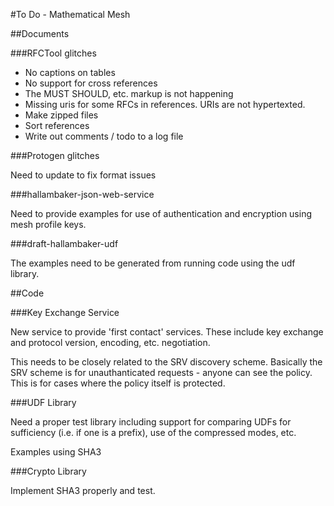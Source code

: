 ﻿#To Do - Mathematical Mesh

##Documents

###RFCTool glitches

<ul>
<li>No captions on tables
<li>No support for cross references
<li>The MUST SHOULD, etc. markup is not happening
<li>Missing uris for some RFCs in references. URIs are not hypertexted.
<li>Make zipped files
<li>Sort references
<li>Write out comments / todo to a log file
</ul>

###Protogen glitches


Need to update to fix format issues


###hallambaker-json-web-service

Need to provide examples for use of authentication and encryption using mesh profile
keys.

###draft-hallambaker-udf


The examples need to be generated from running code using the udf library.



##Code

###Key Exchange Service

New service to provide 'first contact' services. These include key exchange and protocol
version, encoding, etc. negotiation.

This needs to be closely related to the SRV discovery scheme. Basically the SRV scheme is
for unauthanticated requests - anyone can see the policy. This is for cases where the
policy itself is protected.

###UDF Library

Need a proper test library including support for comparing UDFs for sufficiency
(i.e. if one is a prefix), use of the compressed modes, etc.

Examples using SHA3

###Crypto Library

Implement SHA3 properly and test.


